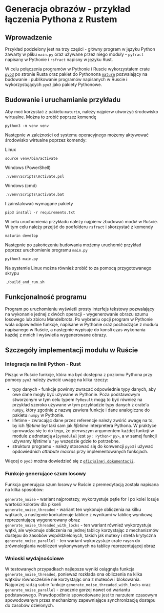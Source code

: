 # Generacja obrazów - przykład łączenia Pythona z Rustem

## Wprowadzenie

Przykład podzielony jest na trzy części - główny program w języku Python zawarty w pliku `main.py` oraz używane przez niego moduły - `pyfract` napisany w Pythonie i  `rsfract` napisny w języku Rust.

W celu połączenia programów w Pythonie i Ruscie wykorzystałem crate [`pyo3`](https://github.com/PyO3/pyo3) po stronie Rusta oraz pakiet do Pythonona [`maturn`](https://github.com/PyO3/maturin) pozwalający na budowanie i publikowanie programów napisanych w Ruscie i wykorzystujących `pyo3` jako pakiety Pythonowe.

## Budowanie i uruchamianie przykładu

Aby moć korzystać z pakietu `maturin`, należy najpierw utworzyć środowisko wirtualne. Można to zrobić poprzez komendę

```
python3 -m venv venv
```

Następnie w zależności od systemu operacyjnego możemy aktywować środowisko wirtualne poprzez komendy:

Linux
```
source venv/bin/activate
```

Windows (PowerShell)
```
.\venv\Scripts\Activate.psl
```

Windows (cmd)
```
.\venv\Scripts\activate.bat
```

I zainstalować wymagane pakiety

```
pip3 install -r requirements.txt
```

W celu uruchomienia przykładu należy najpierw zbudować moduł w Ruście. W tym celu należy przejść do podfolderu `rsfract` i skorzystać z komendy

```
maturin develop
```

Następnie po zakończeniu budowania możemy uruchomić przykład poprzez uruchomienie programu `main.py`

```
python3 main.py
```

Na systemie Linux można również zrobić to za pomocą przygotowanego skrypu

```
./build_and_run.sh
```

## Funkcjonalność programu

Program po uruchomieniu wyświetli prosty interfejs tekstowy pozwalający na wykonanie jednej z dwóch operacji - wygenerowanie obrazu szumu losowego lub zbioru Mandelbrota. Po wybraniu opcji program w Pythonie woła odpowiednie funkcje, napisane w Pythonie oraz pochodzące z modułu napisanego w Ruście, a następnie wypisuje do konsli czas wykonania każdej z mnich i wyświetla wygenerowane obrazy. 

## Szczegóły implementacji modułu w Ruście

### Integracja na linii Python - Rust

Pisząc w Ruście funkcje, która ma być dostępna z poziomu Pythona przy pomocy `pyo3` należy zwócić uwagę na kilka rzeczy:

- typy danych - funkcje powinny zwracać odpowiednie typy danych, aby owe dane mogły być używane w Pythonie. Poza podstawowym stworzonym w tym celu typem `PyResult` mogą to być również na przykład szeroko używane w tym przykładzie typy danych z crate'a `numpy`, który zgodnie z nazwą zawiera funkcje i dane analogiczne do pakietu `numpy` w Pythonie.  
- lifetime - zwracając dane przez referencje należy zwórić uwagę na to, by ich *lifetime* był taki sam jak *lifetime* interpretera Pythona. W praktyce sprowadza się to do tego, że pierwszym argumentem każdej funkcji w module z adnotacją `#[pymodule]` jest `py: Python<'py>`, a w samej funkcji używamy *lifetime*'u `'py` wszędzie gdzie to potrzebne.  
- struktura programu - należy stosować się do konwencji `pyo3` i używać opdowiednich *attribute macros* przy implementowanych funkcjach.  

Więcej o `pyo3` można dowiedzieć się z [`oficjalnej dokumentacji`](https://pyo3.rs/v0.17.3/).

### Funkcje generujące szum losowy

Funkcja generująca szum losowy w Ruście z premedytacją została napisana na kilka sposobów:

`generate_noise` - wariant najprostszy, wykorzystuje pętle for i po kolei losuje wartości kolorów dla pikseli  
`generate_noise_threaded` - wariant ten wykonuje obliczenia na kilku wątkach, a następnie konkatenuje tablice z wynikami w tablicę wynikową reprezentującą wygenerowany obraz  
`generate_noise_threaded_with_locks` - ten wariant również wykorzystuje wątki, ale wykonuje obliczenia na jednej tablicy korzystając z mechanizmów dostępu do zasobów współdzielonych, takich jak mutexy i strefa krytyczna  
`generate_noise_parallel` - ten wariant wykorzystuje crate `rayon` do zrównoleglania wobliczeń wykonywanych na tablicy reprezentującej obraz  

### Wnioski wydajnościowe

W testowanych przypadkach najlepsze wyniki osiągnęła funkcja `generate_noise_threaded`, ponieważ rozkłada ona obliczenia na kilka wątków równocześnie nie korzystając ona z mutexów i blokowania. Najgorzej radzą sobie funkcje `generate_noise_threaded_with_locks` oraz `generate_noise_parallel` - znacznie gorzej nawet od wariantu podstawowego. Prawdopodbnie spowodowane jest to narzutem czasowym spowodowanym przez mechanizmy zapewniające synchronizację dostępu do zasobów dzielonych.
